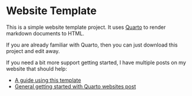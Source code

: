 # Website Template

This is a simple website template project. 
It uses [Quarto](https://quarto.org) to render markdown documents to HTML.

If you are already familiar with Quarto, then you can just download this project and edit away. 

If you need a bit more support getting started, I have multiple posts on my website that should help:
- [A guide using this template](https://lukmayer.github.io/blog/posts/quarto_template/)
- [General getting started with Quarto websites post](https://lukmayer.github.io/blog/posts/quarto/)

